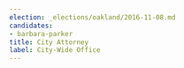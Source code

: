 ```yaml
---
election: _elections/oakland/2016-11-08.md
candidates:
- barbara-parker
title: City Attorney
label: City-Wide Office
---
```

